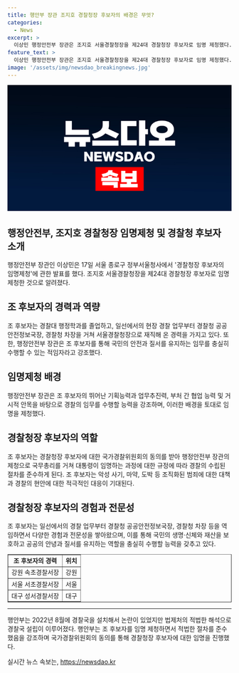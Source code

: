 ```yaml
---
title: 행안부 장관 조지호 경찰청장 후보자의 배경은 무엇?
categories:
  - News
excerpt: >
  이상민 행정안전부 장관은 조지호 서울경찰청장을 제24대 경찰청장 후보자로 임명 제청했다. 장관은 조 후보자의 뛰어난 기획능력과 업무추진력, 거시적 안목과 조직관리 능력을 강조했으며, 국민의 안전과 질서를 유지하는데 이를 오히려 수행할 적임자로 평가했다. 조 후보자는 경찰 대 행정학과 출신으로 일선 현장 지휘관부터 경찰청 차장까지 다양한 경험을 쌓아왔다. 또한, 국가경찰위원회에서 동의를 얻어 경찰청장 후보자에 대한 국내 경찰위의 동의를 구하기 위해 국가경찰위원회 임시회의를 개최했다.
feature_text: >
  이상민 행정안전부 장관은 조지호 서울경찰청장을 제24대 경찰청장 후보자로 임명 제청했다. 장관은 조 후보자의 뛰어난 기획능력과 업무추진력, 거시적 안목과 조직관리 능력을 강조했으며, 국민의 안전과 질서를 유지하는데 이를 오히려 수행할 적임자로 평가했다. 조 후보자는 경찰 대 행정학과 출신으로 일선 현장 지휘관부터 경찰청 차장까지 다양한 경험을 쌓아왔다. 또한, 국가경찰위원회에서 동의를 얻어 경찰청장 후보자에 대한 국내 경찰위의 동의를 구하기 위해 국가경찰위원회 임시회의를 개최했다.
image: '/assets/img/newsdao_breakingnews.jpg'
---
```


<p><img src="/assets/img/newsdao_breakingnews.jpg" alt="bookingtag 속보" /></p>

<h2>행정안전부, 조지호 경찰청장 임명제청 및 경찰청 후보자 소개</h2>

<p data-ke-size="size16">행정안전부 장관인 이상민은 17일 서울 종로구 정부서울청사에서 '경찰청장 후보자의 임명제청'에 관한 발표를 했다. 조지호 서울경찰청장을 제24대 경찰청장 후보자로 임명 제청한 것으로 알려졌다.</p>

<h2 data-ke-size="size26">조 후보자의 경력과 역량</h2>

<p data-ke-size="size16">조 후보자는 경찰대 행정학과를 졸업하고, 일선에서의 현장 경찰 업무부터 경찰청 공공안전정보국장, 경찰청 차장을 거쳐 서울경찰청장으로 재직해 온 경력을 가지고 있다. 또한, 행정안전부 장관은 조 후보자를 통해 국민의 안전과 질서를 유지하는 임무를 충실히 수행할 수 있는 적임자라고 강조했다.</p>

<h2 data-ke-size="size26">임명제청 배경</h2>

<p data-ke-size="size16">행정안전부 장관은 조 후보자의 뛰어난 기획능력과 업무추진력, 부처 간 협업 능력 및 거시적 안목을 바탕으로 경찰의 임무를 수행할 능력을 강조하며, 이러한 배경을 토대로 임명을 제청했다.</p>

<h2 data-ke-size="size26">경찰청장 후보자의 역할</h2>

<p data-ke-size="size16">조 후보자는 경찰청장 후보자에 대한 국가경찰위원회의 동의를 받아 행정안전부 장관의 제청으로 국무총리를 거쳐 대통령이 임명하는 과정에 대한 규정에 따라 경찰의 수립된 절차를 준수하게 된다. 조 후보자는 악성 사기, 마약, 도박 등 조직화된 범죄에 대한 대책과 경찰의 현안에 대한 적극적인 대응이 기대된다.</p>

<h2 data-ke-size="size26">경찰청장 후보자의 경험과 전문성</h2>

<p data-ke-size="size16">조 후보자는 일선에서의 경찰 업무부터 경찰청 공공안전정보국장, 경찰청 차장 등을 역임하면서 다양한 경험과 전문성을 쌓아왔으며, 이를 통해 국민의 생명·신체와 재산을 보호하고 공공의 안녕과 질서를 유지하는 역할을 충실히 수행할 능력을 갖추고 있다.</p>

<table style="width: 100%;" border="1">
<tbody>
<tr>
<td style="text-align: center; height: 17px;"><b>조 후보자의 경력</b></td>
<td style="text-align: center; height: 17px;"><b>위치</b></td>
</tr>
<tr>
<td style="text-align: center; height: 17px;">강원 속초경찰서장</td>
<td style="text-align: center; height: 17px;">강원</td>
</tr>
<tr>
<td style="text-align: center; height: 17px;">서울 서초경찰서장</td>
<td style="text-align: center; height: 17px;">서울</td>
</tr>
<tr>
<td style="text-align: center; height: 17px;">대구 성서경찰서장</td>
<td style="text-align: center; height: 17px;">대구</td>
</tr>
</tbody>
</table>

<hr>

<p data-ke-size="size16">행안부는 2022년 8월에 경찰국을 설치해서 논란이 있었지만 법제처의 적법한 해석으로 경찰국 설립이 이루어졌다. 행안부는 조 후보자를 임명 제청하면서 적법한 절차를 준수했음을 강조하며 국가경찰위원회의 동의를 통해 경찰청장 후보자에 대한 임명을 진행했다.</p>
실시간 뉴스 속보는, <a href="https://newsdao.kr" rel="dofollow">https://newsdao.kr</a>


